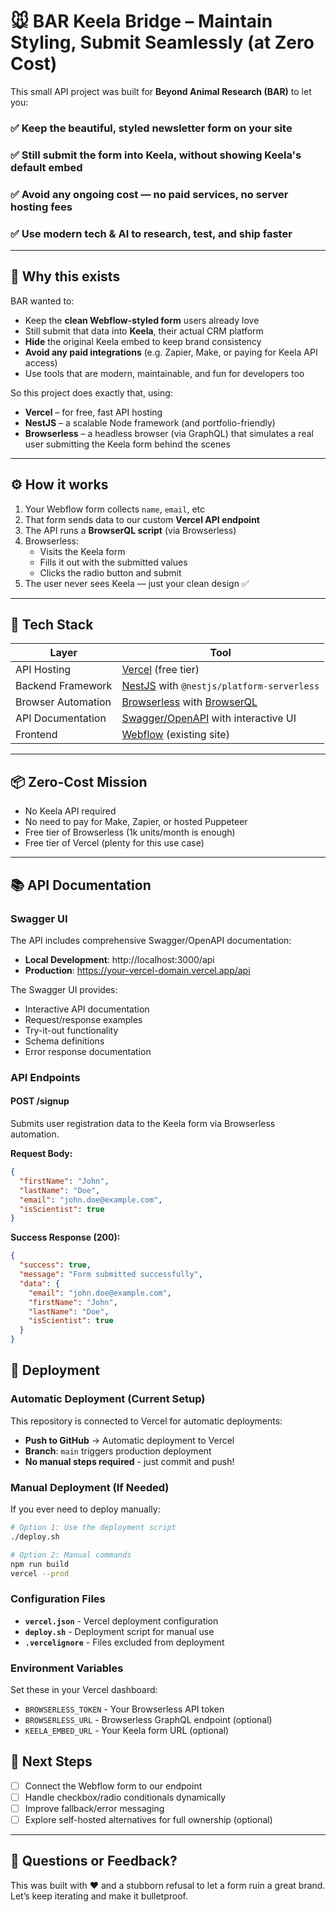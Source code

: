 # 🐭 BAR Keela Bridge – Maintain Styling, Submit Seamlessly (at Zero Cost)

This small API project was built for **Beyond Animal Research (BAR)** to let you:

### ✅ Keep the beautiful, styled newsletter form on your site  
### ✅ Still submit the form into **Keela**, without showing Keela's default embed  
### ✅ Avoid **any ongoing cost** — no paid services, no server hosting fees  
### ✅ Use modern tech & AI to research, test, and ship faster  

---

## 🧩 Why this exists

BAR wanted to:
- Keep the **clean Webflow-styled form** users already love
- Still submit that data into **Keela**, their actual CRM platform
- **Hide** the original Keela embed to keep brand consistency
- **Avoid any paid integrations** (e.g. Zapier, Make, or paying for Keela API access)
- Use tools that are modern, maintainable, and fun for developers too

So this project does exactly that, using:
- **Vercel** – for free, fast API hosting  
- **NestJS** – a scalable Node framework (and portfolio-friendly)  
- **Browserless** – a headless browser (via GraphQL) that simulates a real user submitting the Keela form behind the scenes

---

## ⚙️ How it works

1. Your Webflow form collects `name`, `email`, etc
2. That form sends data to our custom **Vercel API endpoint**
3. The API runs a **BrowserQL script** (via Browserless)
4. Browserless:
   - Visits the Keela form
   - Fills it out with the submitted values
   - Clicks the radio button and submit
5. The user never sees Keela — just your clean design ✅

---

## 🧾 Tech Stack

| Layer              | Tool                                                                 |
|-------------------|----------------------------------------------------------------------|
| API Hosting        | [Vercel](https://vercel.com/) (free tier)                            |
| Backend Framework  | [NestJS](https://nestjs.com/) with `@nestjs/platform-serverless`     |
| Browser Automation | [Browserless](https://www.browserless.io/) with [BrowserQL](https://www.browserless.io/browserql) |
| API Documentation  | [Swagger/OpenAPI](https://swagger.io/) with interactive UI            |
| Frontend           | [Webflow](https://webflow.com/) (existing site)                      |

---

## 📦 Zero-Cost Mission

- No Keela API required
- No need to pay for Make, Zapier, or hosted Puppeteer
- Free tier of Browserless (1k units/month is enough)
- Free tier of Vercel (plenty for this use case)

---

## 📚 API Documentation

### Swagger UI

The API includes comprehensive Swagger/OpenAPI documentation:

- **Local Development**: http://localhost:3000/api
- **Production**: https://your-vercel-domain.vercel.app/api

The Swagger UI provides:
- Interactive API documentation
- Request/response examples
- Try-it-out functionality
- Schema definitions
- Error response documentation

### API Endpoints

#### POST /signup

Submits user registration data to the Keela form via Browserless automation.

**Request Body:**
```json
{
  "firstName": "John",
  "lastName": "Doe",
  "email": "john.doe@example.com",
  "isScientist": true
}
```

**Success Response (200):**
```json
{
  "success": true,
  "message": "Form submitted successfully",
  "data": {
    "email": "john.doe@example.com",
    "firstName": "John",
    "lastName": "Doe",
    "isScientist": true
  }
}
```

## 🚀 Deployment

### Automatic Deployment (Current Setup)
This repository is connected to Vercel for automatic deployments:
- **Push to GitHub** → Automatic deployment to Vercel
- **Branch**: `main` triggers production deployment
- **No manual steps required** - just commit and push!

### Manual Deployment (If Needed)
If you ever need to deploy manually:

```bash
# Option 1: Use the deployment script
./deploy.sh

# Option 2: Manual commands
npm run build
vercel --prod
```

### Configuration Files
- **`vercel.json`** - Vercel deployment configuration
- **`deploy.sh`** - Deployment script for manual use
- **`.vercelignore`** - Files excluded from deployment

### Environment Variables
Set these in your Vercel dashboard:
- `BROWSERLESS_TOKEN` - Your Browserless API token
- `BROWSERLESS_URL` - Browserless GraphQL endpoint (optional)
- `KEELA_EMBED_URL` - Your Keela form URL (optional)

## 🚧 Next Steps

- [ ] Connect the Webflow form to our endpoint  
- [ ] Handle checkbox/radio conditionals dynamically  
- [ ] Improve fallback/error messaging  
- [ ] Explore self-hosted alternatives for full ownership (optional)

---

## 💬 Questions or Feedback?

This was built with ❤️ and a stubborn refusal to let a form ruin a great brand.  
Let’s keep iterating and make it bulletproof.

